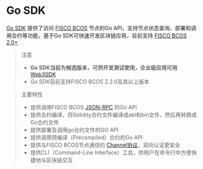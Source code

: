 # Go SDK

[Go SDK](https://github.com/FISCO-BCOS/go-sdk) 提供了访问 [FISCO BCOS](https://github.com/FISCO-BCOS/FISCO-BCOS) 节点的Go API，支持节点状态查询、部署和调用合约等功能，基于Go SDK可快速开发区块链应用，目前支持 [FISCO BCOS 2.0+](https://fisco-bcos-documentation.readthedocs.io/zh_CN/latest/)

> 注意
>
> - **Go SDK当前为候选版本，可供开发测试使用，企业级应用可用** [Web3SDK](https://fisco-bcos-documentation.readthedocs.io/zh_CN/latest/docs/sdk/java_sdk.html)
> - Go SDK目前支持FISCO BCOS 2.2.0及其以上版本

> 主要特性
>
> - 提供调用FISCO BCOS [JSON-RPC](https://fisco-bcos-documentation.readthedocs.io/zh_CN/latest/docs/api.html) 的Go API
> - 提供合约编译，将Solidity合约文件编译成abi和bin文件，然后再转换成Go合约文件
> - 提供部署及调用go合约文件的GO API
> - 提供调用预编译（Precompiled）合约的Go API
> - 提供与FISCO BCOS节点通信的 [Channel协议](https://fisco-bcos-documentation.readthedocs.io/zh_CN/latest/docs/design/protocol_description.html#channelmessage)，双向认证更安全
> - 提供CLI（Command-Line Interface）工具，供用户在命令行中方便快捷地与区块链交互